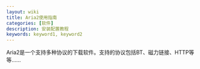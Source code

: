 ```yaml
---
layout: wiki
title: Aria2使用指南
categories: [软件]
description: 安装配置教程
keywords: keyword1, keyword2
---
```


Aria2是一个支持多种协议的下载软件。支持的协议包括BT、磁力链接、HTTP等等……